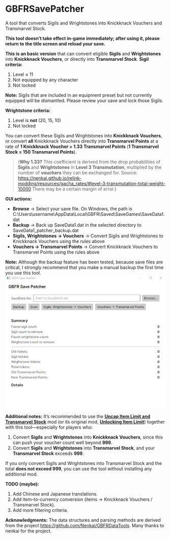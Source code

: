 # GBFRSavePatcher

A tool that converts Sigils and Wrightstones into Knickknack Vouchers and Transmarvel Stock.



**This tool doesn’t take effect in-game immediately; after using it, please return to the title screen and reload your save.**



**This is an basic version** that can convert eligible **Sigils** and **Wrightstones** into **Knickknack Vouchers**, or directly into **Transmarvel Stock**.
**Sigil criteria:**

1. Level ≤ 11
2. Not equipped by any character
3. Not locked

**Note:** Sigils that are included in an equipment preset but not currently  equipped will be dismantled. Please review your save and lock those  Sigils.

**Wrightstone criteria:**

1. Level is **not** (20, 15, 10)
2. Not locked

You can convert these Sigils and Wrightstones into **Knickknack Vouchers**, or convert **all** Knickknack Vouchers directly into **Transmarvel Points** at a rate of **1 Knickknack Voucher = 1.33 Transmarvel Points** (**1 Transmarvel Stock = 150 Transmarvel Points**).



> (**Why 1.33?**
> This coefficient is derived from the drop probabilities of **Sigils** and **Wrightstones** in **Level 3 Transmutation**, multiplied by the number of **vouchers** they can be exchanged for.
> Source: https://nenkai.github.io/relink-modding/resources/gacha_rates/#level-3-transmutation-total-weight-10000
> There may be a certain margin of error.)



**GUI actions:**

- **Browse** → Select your save file. On Windows, the path is C:\Users\username\AppData\Local\GBFR\Saved\SaveGames\SaveData1.dat
- **Backup** → Back up SaveData1.dat in the selected directory to SaveData1_patcher_backup.dat
- **Sigils, Wrightstones → Vouchers** → Convert Sigils and Wrightstones to Knickknack Vouchers using the rules above
- **Vouchers → Transmarvel Points** → Convert Knickknack Vouchers to Transmarvel Points using the rules above


**Note:** Although the backup feature has been tested, because save files are  critical, I strongly recommend that you make a manual backup the first  time you use this tool.
![img](./README.assets/538-1753953596-947657509.png)


**Additional notes:**
It’s recommended to use the [**Uncap Item Limit and Transmarvel Stock**](https://www.nexusmods.com/granbluefantasyrelink/mods/528) mod (or its original mod, **[Unlocking Item Limit](https://www.nexusmods.com/granbluefantasyrelink/mods/83)**) together with this tool—especially for players who:

1. Convert **Sigils** and **Wrightstones** into **Knickknack Vouchers**, since this can push your voucher count well beyond **999**.
2. Convert **Sigils** and **Wrightstones** into **Transmarvel Stock**, and your **Transmarvel Stock** exceeds **999**.

If you only convert Sigils and Wrightstones into Transmarvel Stock and the total **does not exceed 999**, you can use the tool without installing any additional mod.



**TODO (maybe):**

1. Add Chinese and Japanese translations.
2. Add item-to-currency conversion (items → Knickknack Vouchers / Transmarvel Stock).
3. Add more filtering criteria.



**Acknowledgments:**
The data structures and parsing methods are derived from the project https://github.com/Nenkai/GBFRDataTools. Many thanks to nenkai for the project.